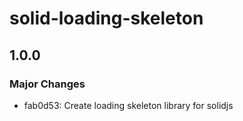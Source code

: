 # solid-loading-skeleton

## 1.0.0

### Major Changes

- fab0d53: Create loading skeleton library for solidjs
